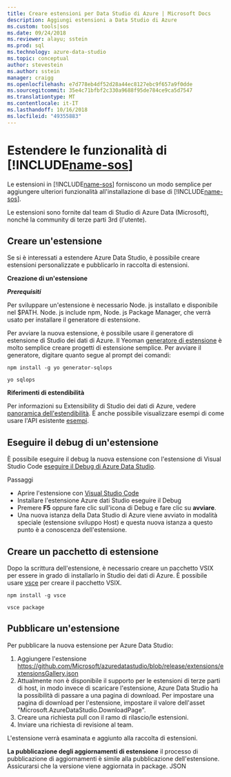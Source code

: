 ```yaml
---
title: Creare estensioni per Data Studio di Azure | Microsoft Docs
description: Aggiungi estensioni a Data Studio di Azure
ms.custom: tools|sos
ms.date: 09/24/2018
ms.reviewer: alayu; sstein
ms.prod: sql
ms.technology: azure-data-studio
ms.topic: conceptual
author: stevestein
ms.author: sstein
manager: craigg
ms.openlocfilehash: e7d778eb4df52d28a44ec8127ebc9f657a9f0dde
ms.sourcegitcommit: 35e4c71bfbf2c330a9688f95de784ce9ca5d7547
ms.translationtype: MT
ms.contentlocale: it-IT
ms.lasthandoff: 10/16/2018
ms.locfileid: "49355883"
---
```

# <a name="extend-the-functionality-of-includename-sosincludesname-sos-shortmd"></a>Estendere le funzionalità di [!INCLUDE[name-sos](../includes/name-sos-short.md)]

Le estensioni in [!INCLUDE[name-sos](../includes/name-sos-short.md)] forniscono un modo semplice per aggiungere ulteriori funzionalità all'installazione di base di [!INCLUDE[name-sos](../includes/name-sos-short.md)].

Le estensioni sono fornite dal team di Studio di Azure Data (Microsoft), nonché la community di terze parti 3rd (l'utente).


## <a name="author-an-extension"></a>Creare un'estensione

Se si è interessati a estendere Azure Data Studio, è possibile creare estensioni personalizzate e pubblicarlo in raccolta di estensioni.

**Creazione di un'estensione**

***Prerequisiti***

Per sviluppare un'estensione è necessario Node. js installato e disponibile nel $PATH. Node. js include npm, Node. js Package Manager, che verrà usato per installare il generatore di estensione.

Per avviare la nuova estensione, è possibile usare il generatore di estensione di Studio dei dati di Azure. Il Yeoman [generatore di estensione](https://www.npmjs.com/package/generator-sqlops) è molto semplice creare progetti di estensione semplice. Per avviare il generatore, digitare quanto segue al prompt dei comandi:

`npm install -g yo generator-sqlops`

`yo sqlops`


**Riferimenti di estendibilità**

Per informazioni su Extensibility di Studio dei dati di Azure, vedere [panoramica dell'estendibilità](extensibility.md). È anche possibile visualizzare esempi di come usare l'API esistente [esempi](https://github.com/Microsoft/azuredatastudio/tree/master/samples).


## <a name="debug-an-extension"></a>Eseguire il debug di un'estensione

È possibile eseguire il debug la nuova estensione con l'estensione di Visual Studio Code [eseguire il Debug di Azure Data Studio](https://github.com/kevcunnane/sqlops-debug).

Passaggi
- Aprire l'estensione con [Visual Studio Code](https://code.visualstudio.com/)
- Installare l'estensione Azure dati Studio eseguire il Debug
- Premere **F5** oppure fare clic sull'icona di Debug e fare clic su **avviare**.
- Una nuova istanza della Data Studio di Azure viene avviato in modalità speciale (estensione sviluppo Host) e questa nuova istanza a questo punto è a conoscenza dell'estensione.


## <a name="create-an-extension-package"></a>Creare un pacchetto di estensione

Dopo la scrittura dell'estensione, è necessario creare un pacchetto VSIX per essere in grado di installarlo in Studio dei dati di Azure. È possibile usare [vsce](https://github.com/Microsoft/vscode-vsce) per creare il pacchetto VSIX.

`npm install -g vsce`

`vsce package`


## <a name="publish-an-extension"></a>Pubblicare un'estensione

Per pubblicare la nuova estensione per Azure Data Studio:

1. Aggiungere l'estensione https://github.com/Microsoft/azuredatastudio/blob/release/extensions/extensionsGallery.json
2. Attualmente non è disponibile il supporto per le estensioni di terze parti di host, in modo invece di scaricare l'estensione, Azure Data Studio ha la possibilità di passare a una pagina di download. Per impostare una pagina di download per l'estensione, impostare il valore dell'asset "Microsoft.AzureDataStudio.DownloadPage".
3. Creare una richiesta pull con il ramo di rilascio/le estensioni.
4. Inviare una richiesta di revisione al team.

L'estensione verrà esaminata e aggiunto alla raccolta di estensioni.

**La pubblicazione degli aggiornamenti di estensione** il processo di pubblicazione di aggiornamenti è simile alla pubblicazione dell'estensione. Assicurarsi che la versione viene aggiornata in package. JSON
